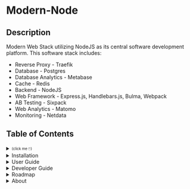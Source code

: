 # Modern-Node

## Description

Modern Web Stack utilizing NodeJS as its central software development platform. This software stack includes:

- Reverse Proxy - Traefik
- Database - Postgres
- Database Analytics - Metabase
- Cache - Redis
- Backend - NodeJS
- Web Framework - Express.js, Handlebars.js, Bulma, Webpack
- AB Testing - Sixpack
- Web Analytics - Matomo
- Monitoring - Netdata

## Table of Contents


<details><summary><sub><sup>(click me 🖱️)</sup></sub></summary>
<p>

---
```
Sections are collapsed by default. To expand them, click on their heading just like you did here!
```

---
</p></details>

<details><summary>Installation</summary>
<p>

---
```
How to install this.
```

Complete your Modern-Development setup here: https://github.com/mstraughan86/modern-development

In the command line, type:
```
git clone https://github.com/mstraughan86/modern-node.git
cd modern-node
make build
```

---
</p></details>

<details><summary>User Guide</summary>
<p>

---
```
How to use this.
```

In the command line, type:
```
make start
make help
```

Open up your web browser and go to URL displayed as ```APP_HOST``` from the ```make help``` output.

---
</p></details>

<details><summary>Developer Guide</summary>
<p>
  
---

```
How to develop this.
```

In the command line, type:
```
make dev
```

To stop development, type:
```
make stop
```

You must also close out of VSCode, Firefox and close out of the terminal to finish shutting down the development environment.

---
</p></details>


<details><summary>Roadmap</summary>
<p>
  
---
```
Where this project should go; the "Wishlist".
```

---
</p></details>


<details><summary>About</summary>
<p>

---
### Repository
```
https://github.com/mstraughan86/modern-node
```

### Author and Contributors
```
Michael Straughan
```

### Why?
```
Financial independence to pursue my true life goals.
```

### License
```
Proprietary Code written by Michael Straughan.
```

---
</p></details>
